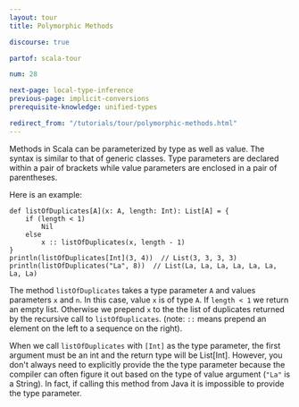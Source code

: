 ```yaml
---
layout: tour
title: Polymorphic Methods

discourse: true

partof: scala-tour

num: 28

next-page: local-type-inference
previous-page: implicit-conversions
prerequisite-knowledge: unified-types

redirect_from: "/tutorials/tour/polymorphic-methods.html"
---
```


Methods in Scala can be parameterized by type as well as value. The syntax is similar to that of generic classes. Type parameters are declared within a pair of brackets while value parameters are enclosed in a pair of parentheses.

Here is an example:

```tut
def listOfDuplicates[A](x: A, length: Int): List[A] = {
    if (length < 1)
        Nil
    else
        x :: listOfDuplicates(x, length - 1)
}
println(listOfDuplicates[Int](3, 4))  // List(3, 3, 3, 3)
println(listOfDuplicates("La", 8))  // List(La, La, La, La, La, La, La, La)
```

The method `listOfDuplicates` takes a type parameter `A` and values parameters `x` and `n`. In this case, value `x` is of type `A`. If `length < 1` we return an empty list. Otherwise we prepend `x` to the the list of duplicates returned by the recursive call to `listOfDuplicates`. (note: `::` means prepend an element on the left to a sequence on the right).

When we call `listOfDuplicates` with `[Int]` as the type parameter, the first argument must be an int and the return type will be List[Int]. However, you don't always need to explicitly provide the the type parameter because the compiler can often figure it out based on the type of value argument (`"La"` is a String). In fact, if calling this method from Java it is impossible to provide the type parameter.
